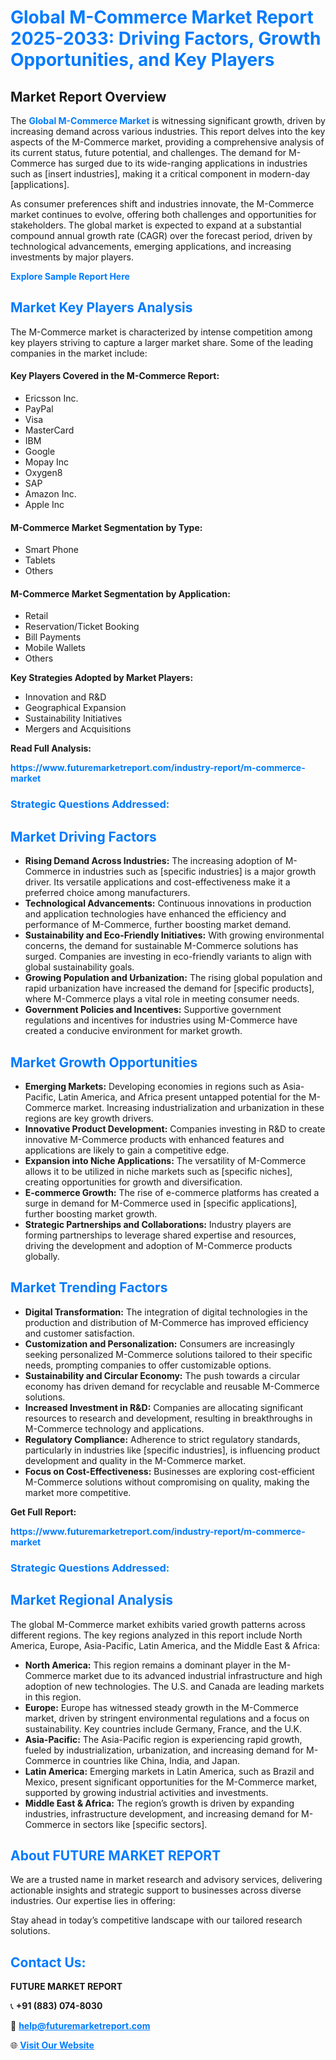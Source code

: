 <h1 style="color: #007BFF;">Global M-Commerce Market Report 2025-2033: Driving Factors, Growth Opportunities, and Key Players</h1>

<section id="overview">
<h2>Market Report Overview</h2>
<p>The <a href="https://www.futuremarketreport.com/industry-report/m-commerce-market" style="color: #007BFF; text-decoration: none;"><strong>Global M-Commerce Market</strong></a> is witnessing significant growth, driven by increasing demand across various industries. This report delves into the key aspects of the M-Commerce market, providing a comprehensive analysis of its current status, future potential, and challenges. The demand for M-Commerce has surged due to its wide-ranging applications in industries such as [insert industries], making it a critical component in modern-day [applications].</p>
<p>As consumer preferences shift and industries innovate, the M-Commerce market continues to evolve, offering both challenges and opportunities for stakeholders. The global market is expected to expand at a substantial compound annual growth rate (CAGR) over the forecast period, driven by technological advancements, emerging applications, and increasing investments by major players.</p>
</section>

<section id="overview">
<p><a href="https://www.futuremarketreport.com/request-sample/reportId=104500" style="color: #007BFF; text-decoration: none;"><strong>Explore Sample Report Here</strong></a></p>
</section>

<section id="key-players">
<h2 style="color: #007BFF;">Market Key Players Analysis</h2>
<p>The M-Commerce market is characterized by intense competition among key players striving to capture a larger market share. Some of the leading companies in the market include:</p>
<h4>Key Players Covered in the M-Commerce Report:</h4>
<ul><li>Ericsson Inc.</li><li>PayPal</li><li>Visa</li><li>MasterCard</li><li>IBM</li><li>Google</li><li>Mopay Inc</li><li>Oxygen8</li><li>SAP</li><li>Amazon Inc.</li><li>Apple Inc</li></ul>
<h4>M-Commerce Market Segmentation by Type:</h4>
<ul><li>Smart Phone</li><li>Tablets</li><li>Others</li></ul>

<h4>M-Commerce Market Segmentation by Application:</h4>
<ul><li>Retail</li><li>Reservation/Ticket Booking</li><li>Bill Payments</li><li>Mobile Wallets</li><li>Others</li></ul>
<p><strong>Key Strategies Adopted by Market Players:</strong></p>
<ul>
<li>Innovation and R&D</li>
<li>Geographical Expansion</li>
<li>Sustainability Initiatives</li>
<li>Mergers and Acquisitions</li>
</ul>
</section>

<section>
<p><strong>Read Full Analysis: </strong></p><a href="https://www.futuremarketreport.com/industry-report/m-commerce-market" style="color: #007BFF; text-decoration: none;"><strong>https://www.futuremarketreport.com/industry-report/m-commerce-market</strong></a>
<h3 style="color: #007BFF;">Strategic Questions Addressed:</h3>
</section>

<section id="driving-factors">
<h2 style="color: #007BFF;">Market Driving Factors</h2>
<ul>
<li><strong>Rising Demand Across Industries:</strong> The increasing adoption of M-Commerce in industries such as [specific industries] is a major growth driver. Its versatile applications and cost-effectiveness make it a preferred choice among manufacturers.</li>
<li><strong>Technological Advancements:</strong> Continuous innovations in production and application technologies have enhanced the efficiency and performance of M-Commerce, further boosting market demand.</li>
<li><strong>Sustainability and Eco-Friendly Initiatives:</strong> With growing environmental concerns, the demand for sustainable M-Commerce solutions has surged. Companies are investing in eco-friendly variants to align with global sustainability goals.</li>
<li><strong>Growing Population and Urbanization:</strong> The rising global population and rapid urbanization have increased the demand for [specific products], where M-Commerce plays a vital role in meeting consumer needs.</li>
<li><strong>Government Policies and Incentives:</strong> Supportive government regulations and incentives for industries using M-Commerce have created a conducive environment for market growth.</li>
</ul>
</section>

<section id="growth-opportunities">
<h2 style="color: #007BFF;">Market Growth Opportunities</h2>
<ul>
<li><strong>Emerging Markets:</strong> Developing economies in regions such as Asia-Pacific, Latin America, and Africa present untapped potential for the M-Commerce market. Increasing industrialization and urbanization in these regions are key growth drivers.</li>
<li><strong>Innovative Product Development:</strong> Companies investing in R&D to create innovative M-Commerce products with enhanced features and applications are likely to gain a competitive edge.</li>
<li><strong>Expansion into Niche Applications:</strong> The versatility of M-Commerce allows it to be utilized in niche markets such as [specific niches], creating opportunities for growth and diversification.</li>
<li><strong>E-commerce Growth:</strong> The rise of e-commerce platforms has created a surge in demand for M-Commerce used in [specific applications], further boosting market growth.</li>
<li><strong>Strategic Partnerships and Collaborations:</strong> Industry players are forming partnerships to leverage shared expertise and resources, driving the development and adoption of M-Commerce products globally.</li>
</ul>
</section>

<section id="trending-factors">
<h2 style="color: #007BFF;">Market Trending Factors</h2>
<ul>
<li><strong>Digital Transformation:</strong> The integration of digital technologies in the production and distribution of M-Commerce has improved efficiency and customer satisfaction.</li>
<li><strong>Customization and Personalization:</strong> Consumers are increasingly seeking personalized M-Commerce solutions tailored to their specific needs, prompting companies to offer customizable options.</li>
<li><strong>Sustainability and Circular Economy:</strong> The push towards a circular economy has driven demand for recyclable and reusable M-Commerce solutions.</li>
<li><strong>Increased Investment in R&D:</strong> Companies are allocating significant resources to research and development, resulting in breakthroughs in M-Commerce technology and applications.</li>
<li><strong>Regulatory Compliance:</strong> Adherence to strict regulatory standards, particularly in industries like [specific industries], is influencing product development and quality in the M-Commerce market.</li>
<li><strong>Focus on Cost-Effectiveness:</strong> Businesses are exploring cost-efficient M-Commerce solutions without compromising on quality, making the market more competitive.</li>
</ul>
</section>

<section>
<p><strong>Get Full Report: </strong></p><a href="https://www.futuremarketreport.com/industry-report/m-commerce-market" style="color: #007BFF; text-decoration: none;"><strong>https://www.futuremarketreport.com/industry-report/m-commerce-market</strong></a>
<h3 style="color: #007BFF;">Strategic Questions Addressed:</h3>
</section>


<section id="regional-analysis">
<h2 style="color: #007BFF;">Market Regional Analysis</h2>
<p>The global M-Commerce market exhibits varied growth patterns across different regions. The key regions analyzed in this report include North America, Europe, Asia-Pacific, Latin America, and the Middle East & Africa:</p>
<ul>
<li><strong>North America:</strong> This region remains a dominant player in the M-Commerce market due to its advanced industrial infrastructure and high adoption of new technologies. The U.S. and Canada are leading markets in this region.</li>
<li><strong>Europe:</strong> Europe has witnessed steady growth in the M-Commerce market, driven by stringent environmental regulations and a focus on sustainability. Key countries include Germany, France, and the U.K.</li>
<li><strong>Asia-Pacific:</strong> The Asia-Pacific region is experiencing rapid growth, fueled by industrialization, urbanization, and increasing demand for M-Commerce in countries like China, India, and Japan.</li>
<li><strong>Latin America:</strong> Emerging markets in Latin America, such as Brazil and Mexico, present significant opportunities for the M-Commerce market, supported by growing industrial activities and investments.</li>
<li><strong>Middle East & Africa:</strong> The region’s growth is driven by expanding industries, infrastructure development, and increasing demand for M-Commerce in sectors like [specific sectors].</li>
</ul>
</section>

<footer>
<h2 style="color: #007BFF;">About FUTURE MARKET REPORT</h2>
<p>We are a trusted name in market research and advisory services, delivering actionable insights and strategic support to businesses across diverse industries. Our expertise lies in offering:</p>

<p>Stay ahead in today’s competitive landscape with our tailored research solutions.</p>

<h2 style="color: #007BFF;">Contact Us:</h2>
<p><strong>FUTURE MARKET REPORT</strong></p>
<p>📞 <strong>+91 (883) 074-8030</strong></p>
<p>📧 <strong><a href="mailto:help@futuremarketreport.com" style="color: #007BFF;">help@futuremarketreport.com</a></strong></p>
<p>🌐 <strong><a href="https://www.futuremarketreport.com/" style="color: #007BFF;">Visit Our Website</a></strong></p>
</footer>